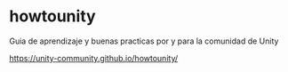 # howtounity
Guia de aprendizaje y buenas practicas por y para la comunidad de Unity

https://unity-community.github.io/howtounity/
